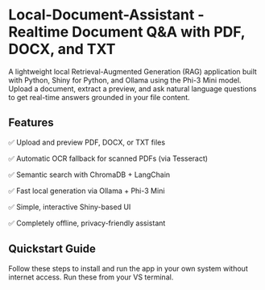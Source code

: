 # Local-Document-Assistant -  Realtime Document Q&A with PDF, DOCX, and TXT
A lightweight local Retrieval-Augmented Generation (RAG) application built with Python, Shiny for Python, and Ollama using the Phi-3 Mini model. Upload a document, extract a preview, and ask natural language questions to get real-time answers grounded in your file content.

## Features
✅ Upload and preview PDF, DOCX, or TXT files

✅ Automatic OCR fallback for scanned PDFs (via Tesseract)

✅ Semantic search with ChromaDB + LangChain

✅ Fast local generation via Ollama + Phi-3 Mini

✅ Simple, interactive Shiny-based UI

✅ Completely offline, privacy-friendly assistant

## Quickstart Guide

Follow these steps to install and run the app in your own system without internet access.
Run these from your VS terminal.
